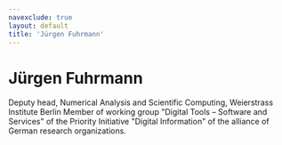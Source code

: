 ```yaml
---
navexclude: true
layout: default
title: 'Jürgen Fuhrmann'
---
```


# Jürgen Fuhrmann

Deputy head, Numerical Analysis and Scientific Computing, Weierstrass Institute Berlin
Member of  working group "Digital Tools – Software and Services" of the Priority Initiative "Digital Information" of the alliance of German research organizations.